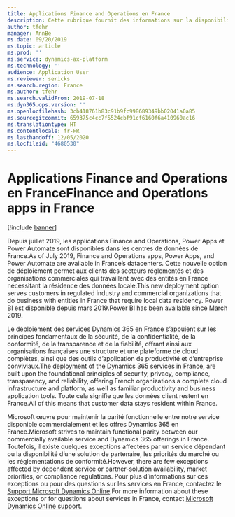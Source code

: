 ```yaml
---
title: Applications Finance and Operations en France
description: Cette rubrique fournit des informations sur la disponibilité des applications Finance and Operations dans les centres de données de France.
author: tfehr
manager: AnnBe
ms.date: 09/20/2019
ms.topic: article
ms.prod: ''
ms.service: dynamics-ax-platform
ms.technology: ''
audience: Application User
ms.reviewer: sericks
ms.search.region: France
ms.author: tfehr
ms.search.validFrom: 2019-07-18
ms.dyn365.ops.version: ''
ms.openlocfilehash: 3cb418761b83c91b9fc998689349bb02041a0a85
ms.sourcegitcommit: 659375c4cc7f5524cbf91cf6160f6a410960ac16
ms.translationtype: HT
ms.contentlocale: fr-FR
ms.lasthandoff: 12/05/2020
ms.locfileid: "4680530"
---
```

# <a name="finance-and-operations-apps-in-france"></a><span data-ttu-id="f337f-103">Applications Finance and Operations en France</span><span class="sxs-lookup"><span data-stu-id="f337f-103">Finance and Operations apps in France</span></span>

[!include [banner](../includes/banner.md)]

<span data-ttu-id="f337f-104">Depuis juillet 2019, les applications Finance and Operations, Power Apps et Power Automate sont disponibles dans les centres de données de France.</span><span class="sxs-lookup"><span data-stu-id="f337f-104">As of July 2019, Finance and Operations apps, Power Apps, and Power Automate are available in France’s datacenters.</span></span> <span data-ttu-id="f337f-105">Cette nouvelle option de déploiement permet aux clients des secteurs réglementés et des organisations commerciales qui travaillent avec des entités en France nécessitant la résidence des données locale.</span><span class="sxs-lookup"><span data-stu-id="f337f-105">This new deployment option serves customers in regulated industry and commercial organizations that do business with entities in France that require local data residency.</span></span> <span data-ttu-id="f337f-106">Power BI est disponible depuis mars 2019.</span><span class="sxs-lookup"><span data-stu-id="f337f-106">Power BI has been available since March 2019.</span></span>

<span data-ttu-id="f337f-107">Le déploiement des services Dynamics 365 en France s’appuient sur les principes fondamentaux de la sécurité, de la confidentialité, de la conformité, de la transparence et de la fiabilité, offrant ainsi aux organisations françaises une structure et une plateforme de cloud complètes, ainsi que des outils d’application de productivité et d’entreprise conviviaux.</span><span class="sxs-lookup"><span data-stu-id="f337f-107">The deployment of the Dynamics 365 services in France, are built upon the foundational principles of security, privacy, compliance, transparency, and reliability, offering French organizations a complete cloud infrastructure and platform, as well as familiar productivity and business application tools.</span></span> <span data-ttu-id="f337f-108">Toute cela signifie que les données client restent en France.</span><span class="sxs-lookup"><span data-stu-id="f337f-108">All of this means that customer data stays resident within France.</span></span>

<span data-ttu-id="f337f-109">Microsoft œuvre pour maintenir la parité fonctionnelle entre notre service disponible commercialement et les offres Dynamics 365 en France.</span><span class="sxs-lookup"><span data-stu-id="f337f-109">Microsoft strives to maintain functional parity between our commercially available service and Dynamics 365 offerings in France.</span></span> <span data-ttu-id="f337f-110">Toutefois, il existe quelques exceptions affectées par un service dépendant ou la disponibilité d’une solution de partenaire, les priorités du marché ou les réglementations de conformité.</span><span class="sxs-lookup"><span data-stu-id="f337f-110">However, there are few exceptions affected by dependent service or partner-solution availability, market priorities, or compliance regulations.</span></span> <span data-ttu-id="f337f-111">Pour plus d’informations sur ces exceptions ou pour des questions sur les services en France, contactez le [Support Microsoft Dynamics Online](https://dynamics.microsoft.com/support/).</span><span class="sxs-lookup"><span data-stu-id="f337f-111">For more information about these exceptions or for questions about services in France, contact [Microsoft Dynamics Online support](https://dynamics.microsoft.com/support/).</span></span>
